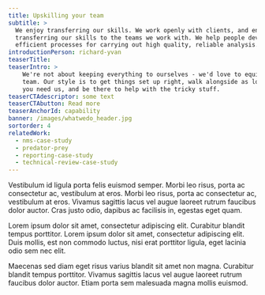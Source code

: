 ```yaml
---
title: Upskilling your team
subtitle: >
  We enjoy transferring our skills. We work openly with clients, and enjoy
  transferring our skills to the teams we work with. We help people develop
  efficient processes for carrying out high quality, reliable analysis.
introductionPerson: richard-yvan
teaserTitle: 
teaserIntro: >
    We're not about keeping everything to ourselves - we'd love to equip your
    team. Our style is to get things set up right, walk alongside as long as
    you need us, and be there to help with the tricky stuff.
teaserCTAdescriptor: some text
teaserCTAbutton: Read more
teaserAnchorId: capability
banner: /images/whatwedo_header.jpg
sortorder: 4
relatedWork:
  - nms-case-study
  - predator-prey
  - reporting-case-study
  - technical-review-case-study
---
```

Vestibulum id ligula porta felis euismod semper. Morbi leo risus, porta ac consectetur ac, vestibulum at eros. Morbi leo risus, porta ac consectetur ac, vestibulum at eros. Vivamus sagittis lacus vel augue laoreet rutrum faucibus dolor auctor. Cras justo odio, dapibus ac facilisis in, egestas eget quam.

Lorem ipsum dolor sit amet, consectetur adipiscing elit. Curabitur blandit tempus porttitor. Lorem ipsum dolor sit amet, consectetur adipiscing elit. Duis mollis, est non commodo luctus, nisi erat porttitor ligula, eget lacinia odio sem nec elit.

Maecenas sed diam eget risus varius blandit sit amet non magna. Curabitur blandit tempus porttitor. Vivamus sagittis lacus vel augue laoreet rutrum faucibus dolor auctor. Etiam porta sem malesuada magna mollis euismod.